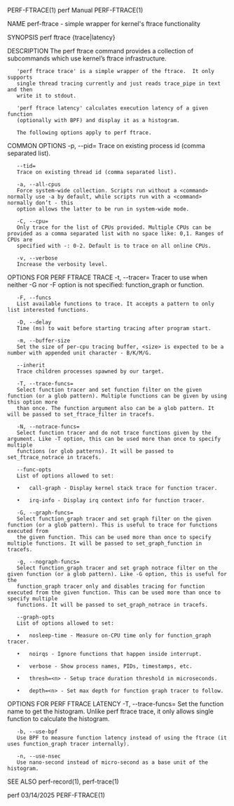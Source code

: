 PERF-FTRACE(1)								  perf Manual								PERF-FTRACE(1)

NAME
       perf-ftrace - simple wrapper for kernel's ftrace functionality

SYNOPSIS
       perf ftrace {trace|latency} <command>

DESCRIPTION
       The perf ftrace command provides a collection of subcommands which use kernel’s ftrace infrastructure.

	   'perf ftrace trace' is a simple wrapper of the ftrace.  It only supports
	   single thread tracing currently and just reads trace_pipe in text and then
	   write it to stdout.

	   'perf ftrace latency' calculates execution latency of a given function
	   (optionally with BPF) and display it as a histogram.

       The following options apply to perf ftrace.

COMMON OPTIONS
       -p, --pid=
	   Trace on existing process id (comma separated list).

       --tid=
	   Trace on existing thread id (comma separated list).

       -a, --all-cpus
	   Force system-wide collection. Scripts run without a <command> normally use -a by default, while scripts run with a <command> normally don’t - this
	   option allows the latter to be run in system-wide mode.

       -C, --cpu=
	   Only trace for the list of CPUs provided. Multiple CPUs can be provided as a comma separated list with no space like: 0,1. Ranges of CPUs are
	   specified with -: 0-2. Default is to trace on all online CPUs.

       -v, --verbose
	   Increase the verbosity level.

OPTIONS FOR PERF FTRACE TRACE
       -t, --tracer=
	   Tracer to use when neither -G nor -F option is not specified: function_graph or function.

       -F, --funcs
	   List available functions to trace. It accepts a pattern to only list interested functions.

       -D, --delay
	   Time (ms) to wait before starting tracing after program start.

       -m, --buffer-size
	   Set the size of per-cpu tracing buffer, <size> is expected to be a number with appended unit character - B/K/M/G.

       --inherit
	   Trace children processes spawned by our target.

       -T, --trace-funcs=
	   Select function tracer and set function filter on the given function (or a glob pattern). Multiple functions can be given by using this option more
	   than once. The function argument also can be a glob pattern. It will be passed to set_ftrace_filter in tracefs.

       -N, --notrace-funcs=
	   Select function tracer and do not trace functions given by the argument. Like -T option, this can be used more than once to specify multiple
	   functions (or glob patterns). It will be passed to set_ftrace_notrace in tracefs.

       --func-opts
	   List of options allowed to set:

	   •   call-graph - Display kernel stack trace for function tracer.

	   •   irq-info - Display irq context info for function tracer.

       -G, --graph-funcs=
	   Select function_graph tracer and set graph filter on the given function (or a glob pattern). This is useful to trace for functions executed from
	   the given function. This can be used more than once to specify multiple functions. It will be passed to set_graph_function in tracefs.

       -g, --nograph-funcs=
	   Select function_graph tracer and set graph notrace filter on the given function (or a glob pattern). Like -G option, this is useful for the
	   function_graph tracer only and disables tracing for function executed from the given function. This can be used more than once to specify multiple
	   functions. It will be passed to set_graph_notrace in tracefs.

       --graph-opts
	   List of options allowed to set:

	   •   nosleep-time - Measure on-CPU time only for function_graph tracer.

	   •   noirqs - Ignore functions that happen inside interrupt.

	   •   verbose - Show process names, PIDs, timestamps, etc.

	   •   thresh=<n> - Setup trace duration threshold in microseconds.

	   •   depth=<n> - Set max depth for function graph tracer to follow.

OPTIONS FOR PERF FTRACE LATENCY
       -T, --trace-funcs=
	   Set the function name to get the histogram. Unlike perf ftrace trace, it only allows single function to calculate the histogram.

       -b, --use-bpf
	   Use BPF to measure function latency instead of using the ftrace (it uses function_graph tracer internally).

       -n, --use-nsec
	   Use nano-second instead of micro-second as a base unit of the histogram.

SEE ALSO
       perf-record(1), perf-trace(1)

perf									  03/14/2025								PERF-FTRACE(1)
